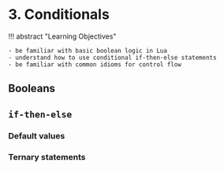 # 3. Conditionals

!!! abstract "Learning Objectives"

    - be familiar with basic boolean logic in Lua
    - understand how to use conditional if-then-else statements
    - be familiar with common idioms for control flow

## Booleans

## `if-then-else`

### Default values

### Ternary statements
